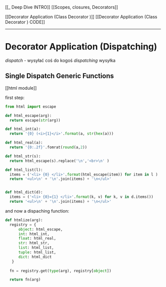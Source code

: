 [[_ Deep Dive INTRO]]
[[Scopes, closures, Decorators]]


[[Decorator Application (Class Decorator )]]
[[Decorator Application (Class Decorator ) CODE]]

---
# Decorator Application (Dispatching)

*dispatch* - wysyłać coś do kogoś
*dispatching* wysyłka

## Single Dispatch Generic Functions
[[html module]]

first step:
```python
from html import escape

def html_escape(arg):
  return escape(str(arg))

def html_int(a):
  return '{0} (<i>{1}</i>'.format(a, str(hex(a)))

def html_real(a):
  return '{0:.2f}'.fomrat(round(a,2))

def html_str(s):
  return html_escape(s).replace('\n','<br>\n' )

def html_list(l):
  items = ('<li> {0} </li>'.format(html_escape(item)) for item in l )
  return '<ul>\n' + '\n'.join(items) + '\n</ul>'


def html_dict(d):
  items = ('<li> {0}={1} </li>'.format(k, v) for k, v in d.items())
  return '<ul>\n' + '\n'.join(items) + '\n</ul>'


```

and now a dispaching function:
```python
def htmlize(arg):
  registry = {
      object: html_escape,
      int: html_int,
      float: html_real,
      str: html_str,
      list: html_list,
      tuple: html_list,
      dict: html_dict
   }
  
  fn = registry.get(type(arg), registry[object])

  return fn(arg)
```





